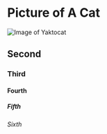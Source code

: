 # Picture of A Cat
![Image of Yaktocat](https://octodex.github.com/images/yaktocat.png)
## Second
### Third
#### Fourth
##### Fifth
###### Sixth

